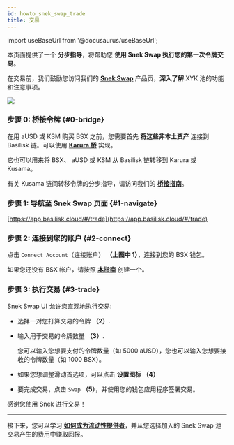 ```yaml
---
id: howto_snek_swap_trade
title: 交易
---
```


import useBaseUrl from '@docusaurus/useBaseUrl';

本页面提供了一个 **分步指导**，将帮助您 **使用 Snek Swap 执行您的第一次令牌交易**。

在交易前，我们鼓励您访问我们的 **[Snek Swap](/product_snek_swap)** 产品页，**深入了解** XYK 池的功能和注意事项。

<div style={{textAlign: 'center'}}>
  <img src={useBaseUrl('/img/howto_xyk/trade-screen.jpg')} />
</div>


### 步骤 0: 桥接令牌 {#0-bridge}

在用 aUSD 或 KSM 购买 BSX 之前，您需要首先 **将这些非本土资产** 连接到 Basilisk 链。可以使用 **[Karura 桥](https://apps.karura.network/bridge)** 实现。

它也可以用来将 BSX、 aUSD 或 KSM 从 Basilisk 链转移到 Karura 或 Kusama。

有关 Kusama 链间转移令牌的分步指导，请访问我们的 **[桥接指南](/howto_bridge)**。

### 步骤 1: 导航至 Snek Swap 页面 {#1-navigate}

[https://app.basilisk.cloud/#/trade](https://app.basilisk.cloud/#/trade)

### 步骤 2: 连接到您的账户 {#2-connect}

点击 `Connect Account`（连接账户） **（上图中 1）**，连接到您的 BSX 钱包。

如果您还没有 BSX 帐户，请按照 **[本指南](/create_account)** 创建一个。

### 步骤 3: 执行交易 {#3-trade}

Snek Swap UI 允许您直观地执行交易:

- 选择一对您打算交易的令牌 **（2）**.
- 输入用于交易的令牌数量 **（3）**.
    
    您可以输入您想要支付的令牌数量（如 5000 aUSD），您也可以输入您想要接收的令牌数量（如 1000 BSX）。
    
- 如果您想调整滑动首选项，可以点击 **设置图标 （4）**
- 要完成交易，点击 `Swap` **（5）**，并使用您的钱包应用程序签署交易。

感谢您使用 Snek 进行交易！

---

接下来，您可以学习 **[如何成为流动性提供者](/howto_snek_swap_provide_liquidity)**，并从您选择加入的 Snek Swap 池交易产生的费用中赚取回报。
